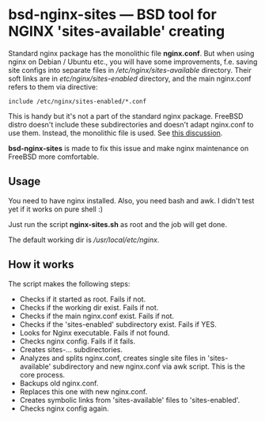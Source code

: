 # bsd-nginx-sites — BSD tool for NGINX 'sites-available' creating

Standard nginx package has the monolithic file **nginx.conf**. But when using nginx on Debian / Ubuntu etc., you will have some improvements, f.e. saving site configs into separate files in _/etc/nginx/sites-available_ directory. Their soft links are in _etc/nginx/sites-enabled_ directory, and the main nginx.conf refers to them via directive:

    include /etc/nginx/sites-enabled/*.conf

This is handy but it's not a part of the standard nginx package. FreeBSD distro doesn't include these subdirectories and doesn't adapt nginx.conf to use them. Instead, the monolithic file is used. See [this discussion](https://unix.stackexchange.com/questions/362440/in-linux-theres-etc-nginx-sites-available-default-in-freebsd).

**bsd-nginx-sites** is made to fix this issue and make nginx maintenance on FreeBSD more comfortable.

## Usage

You need to have nginx installed. Also, you need bash and awk. I didn't test yet if it works on pure shell :)

Just run the script **nginx-sites.sh** as root and the job will get done.

The default working dir is _/usr/local/etc/nginx_.

## How it works

The script makes the following steps:

- Checks if it started as root. Fails if not.
- Checks if the working dir exist. Fails if not.
- Checks if the main nginx.conf exist. Fails if not.
- Checks if the 'sites-enabled' subdirectory exist. Fails if YES.
- Looks for Nginx executable. Fails if not found.
- Checks nginx config. Fails if it fails.
- Creates sites-... subdirectories.
- Analyzes and splits nginx.conf, creates single site files in 'sites-available' subdirectory and new nginx.conf via awk script. This is the core process.
- Backups old nginx.conf.
- Replaces this one with new nginx.conf.
- Creates symbolic links from 'sites-available' files to 'sites-enabled'.
- Checks nginx config again.
